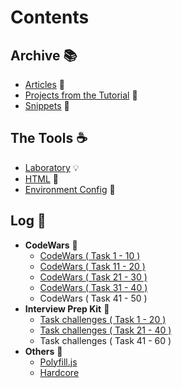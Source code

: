 # Contents

## Archive :books:

- [Articles](./articles/README.md) :newspaper:
- [Projects from the Tutorial](./projects-from-the-tutorial/README.md) :page_facing_up:
- [Snippets](./snippets/README.md) :seedling:

## The Tools :coffee:

- [Laboratory](./Laboratory.js) :bulb:
- [HTML](./index.html) :fax:
- [Environment Config](./code-editors/README.md) :wrench:

## Log :orange_book:

- __CodeWars__ :paperclip:
  - [CodeWars ( Task 1 - 10 )](./1\)%20CodeWars.js)
  - [CodeWars ( Task 11 - 20 )](./2\)%20CodeWars.js)
  - [CodeWars ( Task 21 - 30 )](./3\)%20CodeWars.js)
  - [CodeWars ( Task 31 - 40 )](./4\)%20CodeWars.js)
  - CodeWars ( Task 41 - 50 )
- __Interview Prep Kit__ :rocket:
  - [Task challenges ( Task 1 - 20 )](./1\)%20Task%20Challanges.md)
  - [Task challenges ( Task 21 - 40 )](./2\)%20Task%20Challanges.md)
  - Task challenges ( Task 41 - 60 )
- __Others__ :pineapple:
  - [Polyfill.js](./Polyfill.js)
  - [Hardcore](./cheatsheet/)